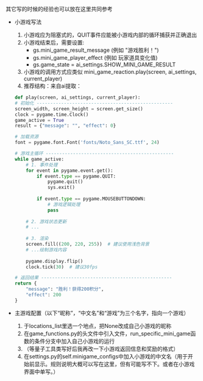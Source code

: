 其它写的时候的经验也可以放在这里共同参考
- 小游戏写法
	1. 小游戏应为阻塞式的，QUIT事件应能被小游戏内部的循环捕获并正确退出
	2. 小游戏结束后，需要设置:
    	- gs.mini_game_result_message (例如 "游戏胜利！")
    	- gs.mini_game_player_effect (例如 玩家道具变化值)
    	- gs.game_state = ai_settings.SHOW_MINI_GAME_RESULT
	3. 小游戏的调用方式应类似 mini_game_reaction.play(screen, ai_settings, current_player)
	4. 推荐结构：来自ai提取：
	```python
	def play(screen, ai_settings, current_player):
    # 初始化 --------------------------------------------------
    screen_width, screen_height = screen.get_size()
    clock = pygame.time.Clock()
    game_active = True
    result = {"message": "", "effect": 0}
    
    # 加载资源
    font = pygame.font.Font('fonts/Noto_Sans_SC.ttf', 24)
    
    # 游戏主循环 -----------------------------------------------
    while game_active:
        # 1. 事件处理
        for event in pygame.event.get():
            if event.type == pygame.QUIT:
                pygame.quit()
                sys.exit()
                
            if event.type == pygame.MOUSEBUTTONDOWN:
                # 游戏逻辑处理
                pass
        
        # 2. 游戏状态更新
        # ...
        
        # 3. 渲染
        screen.fill((200, 220, 255))  # 建议使用浅色背景
        # ...绘制游戏内容
        
        pygame.display.flip()
        clock.tick(30)  # 建议30fps
    
    # 返回结果 ------------------------------------------------
    return {
        "message": "胜利！获得200积分",
        "effect": 200
    }
	```

- 主游戏配置（以下“昵称”，“中文名”和“游戏”为三个名字，指向一个游戏）
	1. 于locations_list里选一个地点，把None改成自己小游戏的昵称  
	2. 在game_functions.py的头文件中引入文件，run_specific_mini_game函数的条件分支中加入自己小游戏的运行
	3. （等量子工具类写好后我再改一下小游戏返回信息和奖励的格式）
	4. 在settings.py的self.minigame_configs中加入小游戏的中文名（用于开始前显示。规则说明大概可以写在这里，但有可能写不下。或者在小游戏界面中单写。）